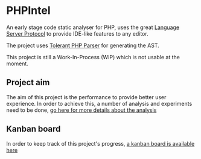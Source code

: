 # PHPIntel

An early stage code static analyser for PHP, uses the great [Language Server Protocol](https://microsoft.github.io/language-server-protocol/) to provide IDE-like features to any editor.

The project uses [Tolerant PHP Parser](https://github.com/Microsoft/tolerant-php-parser) for generating the AST.

This project is still a Work-In-Process (WIP) which is not usable at the moment.

## Project aim

The aim of this project is the performance to provide better user experience. In order to achieve this, a number of analysis and experiments need to be done, [go here for more details about the analysis](documentation/performance_analysis.md)

## Kanban board
In order to keep track of this project's progress, [a kanban board is available here](https://waffle.io/john-nguyen09/phpintel)